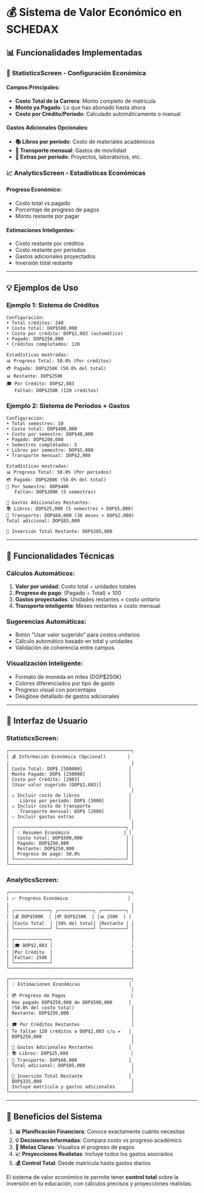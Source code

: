 # 💰 Sistema de Valor Económico en SCHEDAX

## 📊 Funcionalidades Implementadas

### 🎯 **StatisticsScreen - Configuración Económica**

#### Campos Principales:
- **Costo Total de la Carrera**: Monto completo de matrícula
- **Monto ya Pagado**: Lo que has abonado hasta ahora
- **Costo por Crédito/Período**: Calculado automáticamente o manual

#### Gastos Adicionales Opcionales:
- **📚 Libros por período**: Costo de materiales académicos
- **🚗 Transporte mensual**: Gastos de movilidad
- **📝 Extras por período**: Proyectos, laboratorios, etc.

### 📈 **AnalyticsScreen - Estadísticas Económicas**

#### Progreso Económico:
- Costo total vs pagado
- Porcentaje de progreso de pagos
- Monto restante por pagar

#### Estimaciones Inteligentes:
- Costo restante por créditos
- Costo restante por períodos
- Gastos adicionales proyectados
- Inversión total restante

---

## 💡 **Ejemplos de Uso**

### Ejemplo 1: Sistema de Créditos
```
Configuración:
• Total créditos: 240
• Costo total: DOP$500,000
• Costo por crédito: DOP$2,083 (automático)
• Pagado: DOP$250,000
• Créditos completados: 120

Estadísticas mostradas:
📊 Progreso Total: 50.0% (Por créditos)
💳 Pagado: DOP$250K (50.0% del total)
📊 Restante: DOP$250K
🎓 Por Crédito: DOP$2,083
   Faltan: DOP$250K (120 créditos)
```

### Ejemplo 2: Sistema de Períodos + Gastos
```
Configuración:
• Total semestres: 10
• Costo total: DOP$400,000
• Costo por semestre: DOP$40,000
• Pagado: DOP$200,000
• Semestres completados: 5
• Libros por semestre: DOP$5,000
• Transporte mensual: DOP$2,000

Estadísticas mostradas:
📊 Progreso Total: 50.0% (Por períodos)
💳 Pagado: DOP$200K (50.0% del total)
📅 Por Semestre: DOP$40K
   Faltan: DOP$200K (5 semestres)

💸 Gastos Adicionales Restantes:
📚 Libros: DOP$25,000 (5 semestres × DOP$5,000)
🚗 Transporte: DOP$60,000 (30 meses × DOP$2,000)
Total adicional: DOP$85,000

🎯 Inversión Total Restante: DOP$285,000
```

---

## 🔧 **Funcionalidades Técnicas**

### Cálculos Automáticos:
1. **Valor por unidad**: Costo total ÷ unidades totales
2. **Progreso de pago**: (Pagado ÷ Total) × 100
3. **Gastos proyectados**: Unidades restantes × costo unitario
4. **Transporte inteligente**: Meses restantes × costo mensual

### Sugerencias Automáticas:
- Botón "Usar valor sugerido" para costos unitarios
- Cálculo automático basado en total y unidades
- Validación de coherencia entre campos

### Visualización Inteligente:
- Formato de moneda en miles (DOP$250K)
- Colores diferenciados por tipo de gasto
- Progreso visual con porcentajes
- Desglose detallado de gastos adicionales

---

## 📱 **Interfaz de Usuario**

### StatisticsScreen:
```
┌─────────────────────────────────────────────┐
│ 💰 Información Económica (Opcional)        │
│                                             │
│ Costo Total: DOP$ [500000]                 │
│ Monto Pagado: DOP$ [250000]                │
│ Costo por Crédito: [2083]                  │
│ [Usar valor sugerido (DOP$2,083)]          │
│                                             │
│ ☑️ Incluir costo de libros                  │
│    Libros por período: DOP$ [5000]         │
│ ☑️ Incluir costo de transporte              │
│    Transporte mensual: DOP$ [2000]         │
│ ☐ Incluir gastos extras                    │
│                                             │
│ ┌─────────────────────────────────────────┐ │
│ │ 💡 Resumen Económico                    │ │
│ │ Costo total: DOP$500,000                │ │
│ │ Pagado: DOP$250,000                     │ │
│ │ Restante: DOP$250,000                   │ │
│ │ Progreso de pago: 50.0%                 │ │
│ └─────────────────────────────────────────┘ │
└─────────────────────────────────────────────┘
```

### AnalyticsScreen:
```
┌─────────────────────────────────────────────┐
│ 📈 Progreso Económico                      │
│                                             │
│ ┌─────────────┐ ┌─────────────┐ ┌─────────┐ │
│ │💰 DOP$500K  │ │💳 DOP$250K  │ │📊 250K  │ │
│ │Costo Total  │ │50% del total│ │Restante │ │
│ └─────────────┘ └─────────────┘ └─────────┘ │
│                                             │
│ ┌─────────────┐                             │
│ │🎓 DOP$2,083 │                             │
│ │Por Crédito  │                             │
│ │Faltan: 250K │                             │
│ └─────────────┘                             │
└─────────────────────────────────────────────┘

┌─────────────────────────────────────────────┐
│ 💡 Estimaciones Económicas                  │
│                                             │
│ 💳 Progreso de Pagos                        │
│ Has pagado DOP$250,000 de DOP$500,000      │
│ (50.0% del costo total)                     │
│ Restante: DOP$250,000                       │
│                                             │
│ 🎓 Por Créditos Restantes                   │
│ Te faltan 120 créditos a DOP$2,083 c/u =   │
│ DOP$250,000                                 │
│                                             │
│ 💸 Gastos Adicionales Restantes             │
│ 📚 Libros: DOP$25,000                       │
│ 🚗 Transporte: DOP$60,000                   │
│ Total adicional: DOP$85,000                 │
│                                             │
│ 🎯 Inversión Total Restante                 │
│ DOP$335,000                                 │
│ Incluye matrícula y gastos adicionales      │
└─────────────────────────────────────────────┘
```

---

## 🎯 **Beneficios del Sistema**

1. **📊 Planificación Financiera**: Conoce exactamente cuánto necesitas
2. **💡 Decisiones Informadas**: Compara costo vs progreso académico
3. **🎯 Metas Claras**: Visualiza el progreso de pagos
4. **📈 Proyecciones Realistas**: Incluye todos los gastos asociados
5. **💰 Control Total**: Desde matrícula hasta gastos diarios

El sistema de valor económico te permite tener **control total** sobre la inversión en tu educación, con cálculos precisos y proyecciones realistas.
